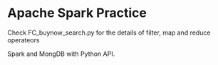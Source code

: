 # Apache Spark Practice

Check FC_buynow_search.py for the details of filter, map and reduce operateors

Spark and MongDB with Python API.
